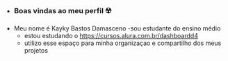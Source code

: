 - ### Boas vindas ao meu perfil ☢️
- Meu nome é Kayky Bastos Damasceno
 -sou estudante do ensino médio
  - estou estudando o https://cursos.alura.com.br/dashboardd4
  - utilizo esse espaço para minha organizaçao e compartilho dos meus projetos
